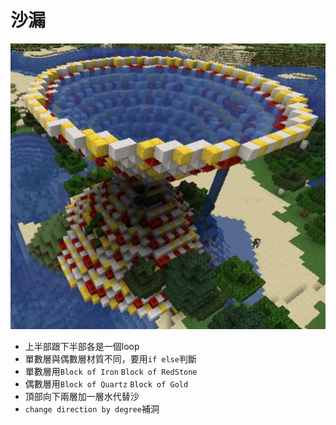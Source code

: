 # 沙漏

![](img.png)

* 上半部跟下半部各是一個loop
* 單數層與偶數層材質不同，要用`if else`判斷
* 單數層用`Block of Iron` `Block of RedStone`
* 偶數層用`Block of Quartz` `Block of Gold`
* 頂部向下兩層加一層水代替沙
* `change direction by degree`補洞